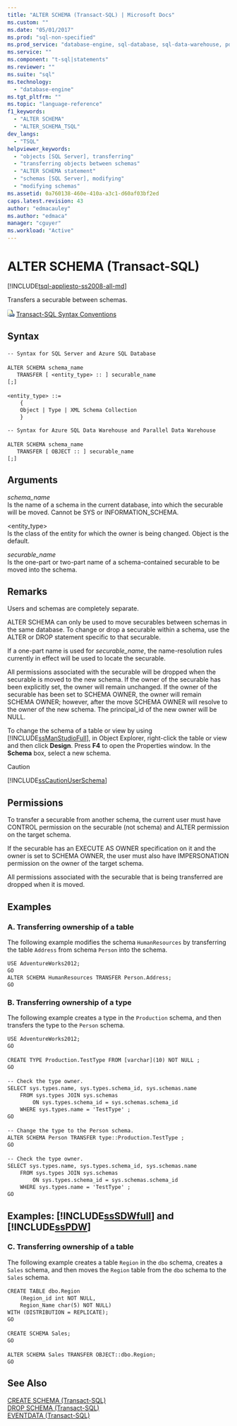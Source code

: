 ```yaml
---
title: "ALTER SCHEMA (Transact-SQL) | Microsoft Docs"
ms.custom: ""
ms.date: "05/01/2017"
ms.prod: "sql-non-specified"
ms.prod_service: "database-engine, sql-database, sql-data-warehouse, pdw"
ms.service: ""
ms.component: "t-sql|statements"
ms.reviewer: ""
ms.suite: "sql"
ms.technology: 
  - "database-engine"
ms.tgt_pltfrm: ""
ms.topic: "language-reference"
f1_keywords: 
  - "ALTER SCHEMA"
  - "ALTER_SCHEMA_TSQL"
dev_langs: 
  - "TSQL"
helpviewer_keywords: 
  - "objects [SQL Server], transferring"
  - "transferring objects between schemas"
  - "ALTER SCHEMA statement"
  - "schemas [SQL Server], modifying"
  - "modifying schemas"
ms.assetid: 0a760138-460e-410a-a3c1-d60af03bf2ed
caps.latest.revision: 43
author: "edmacauley"
ms.author: "edmaca"
manager: "cguyer"
ms.workload: "Active"
---
```

# ALTER SCHEMA (Transact-SQL)
[!INCLUDE[tsql-appliesto-ss2008-all-md](../../includes/tsql-appliesto-ss2008-all-md.md)]

  Transfers a securable between schemas.  
  
 ![Topic link icon](../../database-engine/configure-windows/media/topic-link.gif "Topic link icon") [Transact-SQL Syntax Conventions](../../t-sql/language-elements/transact-sql-syntax-conventions-transact-sql.md)  
  
## Syntax  
  
```  
-- Syntax for SQL Server and Azure SQL Database  
  
ALTER SCHEMA schema_name   
   TRANSFER [ <entity_type> :: ] securable_name   
[;]  
  
<entity_type> ::=  
    {  
    Object | Type | XML Schema Collection  
    }  
```  
  
```  
-- Syntax for Azure SQL Data Warehouse and Parallel Data Warehouse  
  
ALTER SCHEMA schema_name   
   TRANSFER [ OBJECT :: ] securable_name   
[;]  
```  
  
## Arguments  
 *schema_name*  
 Is the name of a schema in the current database, into which the securable will be moved. Cannot be SYS or INFORMATION_SCHEMA.  
  
 \<entity_type>  
 Is the class of the entity for which the owner is being changed. Object is the default.  
  
 *securable_name*  
 Is the one-part or two-part name of a schema-contained securable to be moved into the schema.  
  
## Remarks  
 Users and schemas are completely separate.  
  
 ALTER SCHEMA can only be used to move securables between schemas in the same database. To change or drop a securable within a schema, use the ALTER or DROP statement specific to that securable.  
  
 If a one-part name is used for *securable_name*, the name-resolution rules currently in effect will be used to locate the securable.  
  
 All permissions associated with the securable will be dropped when the securable is moved to the new schema. If the owner of the securable has been explicitly set, the owner will remain unchanged. If the owner of the securable has been set to SCHEMA OWNER, the owner will remain SCHEMA OWNER; however, after the move SCHEMA OWNER will resolve to the owner of the new schema. The principal_id of the new owner will be NULL.  
  
 To change the schema of a table or view by using [!INCLUDE[ssManStudioFull](../../includes/ssmanstudiofull-md.md)], in Object Explorer, right-click the table or view and then click **Design**. Press **F4** to open the Properties window. In the **Schema** box, select a new schema.  
  
> [!CAUTION]  
>  [!INCLUDE[ssCautionUserSchema](../../includes/sscautionuserschema-md.md)]  
  
## Permissions  
 To transfer a securable from another schema, the current user must have CONTROL permission on the securable (not schema) and ALTER permission on the target schema.  
  
 If the securable has an EXECUTE AS OWNER specification on it and the owner is set to SCHEMA OWNER, the user must also have IMPERSONATION permission on the owner of the target schema.  
  
 All permissions associated with the securable that is being transferred are dropped when it is moved.  
  
## Examples  
  
### A. Transferring ownership of a table  
 The following example modifies the schema `HumanResources` by transferring the table `Address` from schema `Person` into the schema.  
  
```  
USE AdventureWorks2012;  
GO  
ALTER SCHEMA HumanResources TRANSFER Person.Address;  
GO  
```  
  
### B. Transferring ownership of a type  
 The following example creates a type in the `Production` schema, and then transfers the type to the `Person` schema.  
  
```  
USE AdventureWorks2012;  
GO  
  
CREATE TYPE Production.TestType FROM [varchar](10) NOT NULL ;  
GO  
  
-- Check the type owner.  
SELECT sys.types.name, sys.types.schema_id, sys.schemas.name  
    FROM sys.types JOIN sys.schemas   
        ON sys.types.schema_id = sys.schemas.schema_id   
    WHERE sys.types.name = 'TestType' ;  
GO  
  
-- Change the type to the Person schema.  
ALTER SCHEMA Person TRANSFER type::Production.TestType ;  
GO  
  
-- Check the type owner.  
SELECT sys.types.name, sys.types.schema_id, sys.schemas.name  
    FROM sys.types JOIN sys.schemas   
        ON sys.types.schema_id = sys.schemas.schema_id   
    WHERE sys.types.name = 'TestType' ;  
GO  
```  
  
## Examples: [!INCLUDE[ssSDWfull](../../includes/sssdwfull-md.md)] and [!INCLUDE[ssPDW](../../includes/sspdw-md.md)]  
  
### C. Transferring ownership of a table  
 The following example creates a table `Region` in the `dbo` schema, creates a `Sales` schema, and then moves the `Region` table from the `dbo` schema to the `Sales` schema.  
  
```  
CREATE TABLE dbo.Region   
    (Region_id int NOT NULL,  
    Region_Name char(5) NOT NULL)  
WITH (DISTRIBUTION = REPLICATE);  
GO  
  
CREATE SCHEMA Sales;  
GO  
  
ALTER SCHEMA Sales TRANSFER OBJECT::dbo.Region;  
GO  
```  
  
## See Also  
 [CREATE SCHEMA &#40;Transact-SQL&#41;](../../t-sql/statements/create-schema-transact-sql.md)   
 [DROP SCHEMA &#40;Transact-SQL&#41;](../../t-sql/statements/drop-schema-transact-sql.md)   
 [EVENTDATA &#40;Transact-SQL&#41;](../../t-sql/functions/eventdata-transact-sql.md)  
  
  

